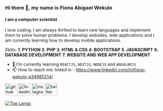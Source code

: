 ### Hi there 👋, my name is Fiona Abigael Wekulo
#### I am a computer scientist


I love coding.
I am always thrilled to learn new languages and implement them to solve human problems.
I develop websites, web applications and I am currently learning how to develop mobile applications.

Skills: **1. PYTHON** **2. PHP** **3. HTML & CSS** **4. BOOTSTRAP** **5. JAVASCRIPT**
        **6. DATABASE DEVELOPMENT** **7. WEBSITE AND WEB APP DEVELOPMENT** 

- 🌱 I’m currently learning `REACTJS`, `NEXTJS`, `NODEJS` and `ANGULARJS`
- 📫 How to reach me: linked in - https://www.linkedin.com/in/fiona-wekulo-a34985214/        


[<img src='https://cdn.jsdelivr.net/npm/simple-icons@3.0.1/icons/github.svg' alt='github' height='40'>](https://github.com/FionaWekulo)  [<img src='https://cdn.jsdelivr.net/npm/simple-icons@3.0.1/icons/linkedin.svg' alt='linkedin' height='40'>](https://www.linkedin.com/in/fionawekulo/)  [<img src='https://cdn.jsdelivr.net/npm/simple-icons@3.0.1/icons/instagram.svg' alt='instagram' height='40'>](https://www.instagram.com/fifigael001/)  [<img src='https://cdn.jsdelivr.net/npm/simple-icons@3.0.1/icons/twitter.svg' alt='twitter' height='40'>](https://twitter.com/fifigael001)  

[![Top Langs](https://github-readme-stats.vercel.app/api/top-langs/?username=FionaWekulo)](https://github.com/anuraghazra/github-readme-stats)

